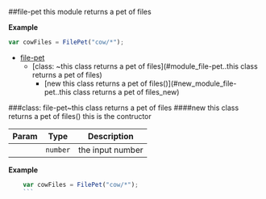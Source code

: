 <a name="module_file-pet"></a>
##file-pet
this module returns a pet of files

**Example**  
```js
var cowFiles = FilePet("cow/*");
```

* [file-pet](#module_file-pet)
  * [class: ~this class returns a pet of files](#module_file-pet..this class returns a pet of files)
    * [new this class returns a pet of files()](#new_module_file-pet..this class returns a pet of files_new)

<a name="module_file-pet..this class returns a pet of files"></a>
###class: file-pet~this class returns a pet of files
<a name="new_module_file-pet..this class returns a pet of files_new"></a>
####new this class returns a pet of files()
this is the contructor

| Param | Type | Description |
| ----- | ---- | ----------- |
|  | <code>number</code> | the input number |

**Example**  
```js
    var cowFiles = FilePet("cow/*");
    ```
    
